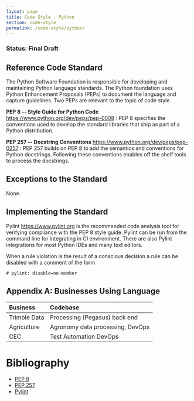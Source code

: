 ```yaml
---
layout: page
title: Code Style - Python
section: code-style
permalink: /code-style/python/
---
```


### Status: Final Draft

## Reference Code Standard
The Python Software Foundation is responsible for developing and maintaining Python language standards. The Python foundation uses Python Enhancement Proposals (PEPs) to document the language and capture guidelines. Two PEPs are relevant to the topic of code style.

__PEP 8 -- Style Guide for Python Code__ <https://www.python.org/dev/peps/pep-0008>
: PEP 8 specifies the conventions used to develop the standard libraries that ship as part of a Python distribution.

 __PEP 257 -- Docstring Conventions__ <https://www.python.org/dev/peps/pep-0257>
 : PEP 257 builds on PEP 8 to add the semantics and conventions for Python docstrings. Following these conventions enables off the shelf tools to process the docstrings.

## Exceptions to the Standard
None.

## Implementing the Standard
Pylint <https://www.pylint.org>  is the recommended code analysis tool for verifying compliance with the PEP 8 style guide. Pylint can be run from the command line for integrating in CI environment. There are also Pylint integrations for most Python IDEs and many text editors.

When a rule violation is the result of a conscious decision a rule can be disabled with a comment of the form
~~~~
# pylint: disable=no-member
~~~~

## Appendix A: Businesses Using Language

| Business | Codebase |
|:----------------|:----------------------------------------------------------|
| Trimble Data | Processing (Pegasus) back end |
| Agriculture | Agronomy data processing, DevOps |
| CEC | Test Automation DevOps |

# Bibliography
* [PEP 8](https://www.python.org/dev/peps/pep-0008)
* [PEP 257](https://www.python.org/dev/peps/pep-0257)
* [Pylint](https://www.pylint.org)

